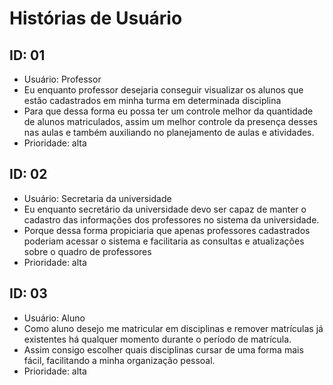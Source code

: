 
# Histórias de Usuário

## ID: 01
* Usuário: Professor
* Eu enquanto professor desejaria conseguir visualizar os alunos que estão cadastrados em minha turma em determinada disciplina
* Para que dessa forma eu possa ter um controle melhor da quantidade de alunos matriculados, assim um melhor controle da presença desses nas aulas e também auxiliando no planejamento de aulas e atividades.
* Prioridade: alta

## ID: 02
* Usuário: Secretaria da universidade
* Eu enquanto secretário da universidade devo ser capaz de manter o cadastro das informações dos professores no sistema da universidade.
* Porque dessa forma propiciaria que apenas professores cadastrados poderiam acessar o sistema e facilitaria as consultas e atualizações sobre o quadro de professores
* Prioridade: alta

## ID: 03
* Usuário: Aluno
* Como aluno desejo me matricular em disciplinas e remover matrículas já existentes há qualquer momento durante o período de matrícula.
* Assim consigo escolher quais disciplinas cursar de uma forma mais fácil, facilitando a minha organização pessoal.
* Prioridade: alta
